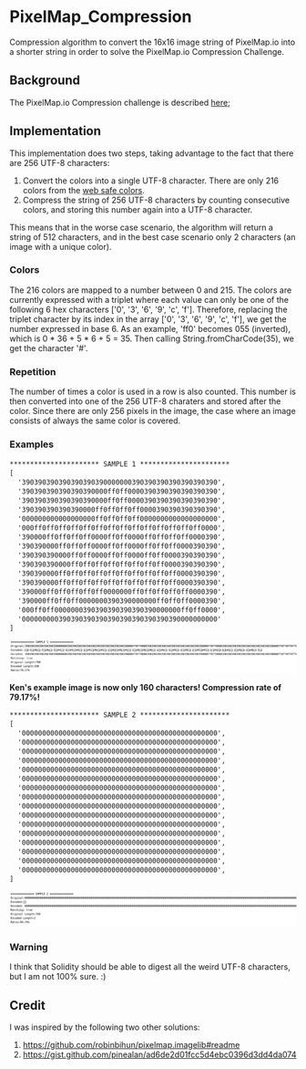 # PixelMap_Compression
Compression algorithm to convert the 16x16 image string of PixelMap.io into a shorter string in order to solve the PixelMap.io Compression Challenge.

## Background
The PixelMap.io Compression challenge is described [here](https://pixelmap.medium.com/tiles-hex-triplets-gas-prices-and-the-compression-contest-3adcfebcf3ac); 
## Implementation
This implementation does two steps, taking advantage to the fact that there are 256 UTF-8 characters:
   1) Convert the colors into a single UTF-8 character. There are only 216 colors from the [web safe colors](https://htmlcolorcodes.com/color-chart/web-safe-color-chart/).
   2) Compress the string of 256 UTF-8 characters by counting consecutive colors, and storing this number again into a UTF-8 character. 

This means that in the worse case scenario, the algorithm will return a string of 512 characters, and in the best case scenario only 2 characters (an image with a unique color).

### Colors

The 216 colors are mapped to a number between 0 and 215. The colors are currently expressed with a triplet where each value can only be 
one of the following 6 hex characters ['0', '3', '6', '9', 'c', 'f']. Therefore, replacing the triplet character by its index in the array ['0', '3', '6', '9', 'c', 'f'], 
we get the number expressed in base 6. As an example, 'ff0' becomes 055 (inverted), which is 0 * 36 + 5 * 6 + 5 = 35. Then calling String.fromCharCode(35), we get the character '#'.

### Repetition

The number of times a color is used in a row is also counted. This number is then converted into one of the 256 UTF-8 charaters and stored after the color. Since there are only 256 pixels in the image, the case where an image consists of always the same color is covered.
### Examples
```
********************** SAMPLE 1 **********************
[
  '390390390390390390390000000390390390390390390390',
  '390390390390390390000ff0ff0000390390390390390390',
  '390390390390390390000ff0ff0000390390390390390390',
  '390390390390390000ff0ff0ff0ff0000390390390390390',
  '000000000000000000ff0ff0ff0ff0000000000000000000',
  '000ff0ff0ff0ff0ff0ff0ff0ff0ff0ff0ff0ff0ff0ff0000',
  '390000ff0ff0ff0ff0000ff0ff0000ff0ff0ff0ff0000390',
  '390390000ff0ff0ff0000ff0ff0000ff0ff0ff0000390390',
  '390390390000ff0ff0000ff0ff0000ff0ff0000390390390',
  '390390390000ff0ff0ff0ff0ff0ff0ff0ff0000390390390',
  '390390000ff0ff0ff0ff0ff0ff0ff0ff0ff0ff0000390390',
  '390390000ff0ff0ff0ff0ff0ff0ff0ff0ff0ff0000390390',
  '390000ff0ff0ff0ff0ff0000000ff0ff0ff0ff0ff0000390',
  '390000ff0ff0ff0000000390390000000ff0ff0ff0000390',
  '000ff0ff0000000390390390390390390000000ff0ff0000',
  '000000000390390390390390390390390390390000000000'
]

```
![Sample1](./docs/Sample1.png "Sample1")

**Ken's example image is now only 160 characters! 
Compression rate of 79.17%!**

```
********************** SAMPLE 2 **********************
[
  '000000000000000000000000000000000000000000000000',
  '000000000000000000000000000000000000000000000000',
  '000000000000000000000000000000000000000000000000',
  '000000000000000000000000000000000000000000000000',
  '000000000000000000000000000000000000000000000000',
  '000000000000000000000000000000000000000000000000',
  '000000000000000000000000000000000000000000000000',
  '000000000000000000000000000000000000000000000000',
  '000000000000000000000000000000000000000000000000',
  '000000000000000000000000000000000000000000000000',
  '000000000000000000000000000000000000000000000000',
  '000000000000000000000000000000000000000000000000',
  '000000000000000000000000000000000000000000000000',
  '000000000000000000000000000000000000000000000000',
  '000000000000000000000000000000000000000000000000',
  '000000000000000000000000000000000000000000000000',
]

```
![Sample2](./docs/Sample2.png "Sample2")

### Warning
I think that Solidity should be able to digest all the weird UTF-8 characters, but I am not 100% sure. :)

## Credit
I was inspired by the following two other solutions:
1. https://github.com/robinbihun/pixelmap.imagelib#readme
2. https://gist.github.com/pinealan/ad6de2d01fcc5d4ebc0396d3dd4da074